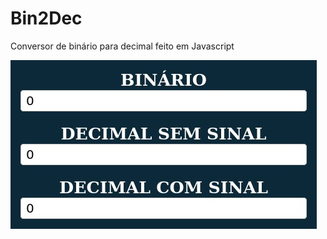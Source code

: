 # Bin2Dec
Conversor de binário para decimal feito em Javascript

<img src='imagens/Bin2Dec(3).jpg'>
